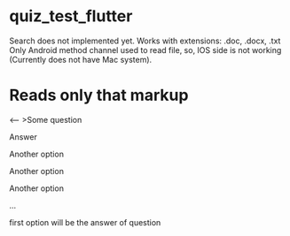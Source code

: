 # quiz_test_flutter

Search does not implemented yet.
Works with extensions: .doc, .docx, .txt
Only Android method channel used to read file, so, IOS side is not working (Currently does not have Mac system).

# Reads only that markup

<-- <question>>Some question
 
<answer>Answer

<answer>Another option

<answer>Another option  

<answer>Another option
 
 ...
  
first option will be the answer of question
  
 
